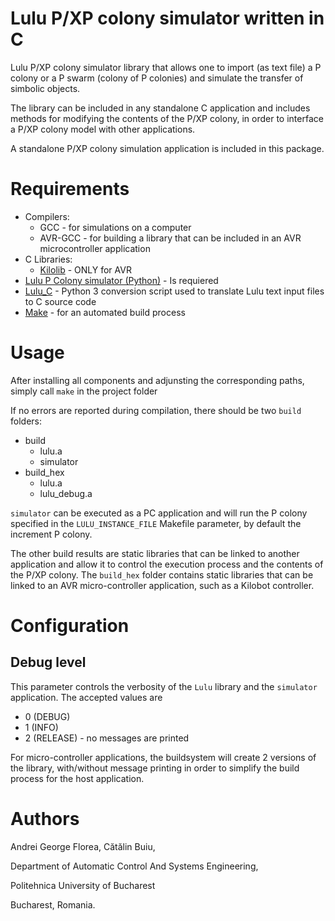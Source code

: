 # Lulu P/XP colony simulator written in C
Lulu P/XP colony simulator library that allows one to import (as text file) a P colony or a P swarm (colony of P colonies) and simulate the transfer of simbolic objects.

The library can be included in any standalone C application and includes methods for modifying the contents of the P/XP colony, in order to interface a P/XP colony model with other applications.

A standalone P/XP colony simulation application is included in this package.

# Requirements
* Compilers:
  * GCC - for simulations on a computer
  * AVR-GCC - for building a library that can be included in an AVR microcontroller application
* C Libraries:
  * [Kilolib](https://github.com/acornejo/kilolib) - ONLY for AVR
* [Lulu P Colony simulator (Python)](https://github.com/andrei91ro/lulu_pcol_sim) - Is requiered 
* [Lulu\_C](https://github.com/andrei91ro/lulu_c) - Python 3 conversion script used to translate Lulu text input files to C source code
* [Make](https://www.gnu.org/software/make/) - for an automated build process

# Usage
After installing all components and adjunsting the corresponding paths, simply call `make` in the project folder

If no errors are reported during compilation, there should be two `build` folders:

* build
  * lulu.a
  * simulator
* build\_hex
  * lulu.a
  * lulu\_debug.a

`simulator` can be executed as a PC application and will run the P colony specified in the `LULU_INSTANCE_FILE` Makefile parameter, by default the increment P colony.

The other build results are static libraries that can be linked to another application and allow it to control the execution process and the contents of the P/XP colony.
The `build_hex` folder contains static libraries that can be linked to an AVR micro-controller application, such as a Kilobot controller.

# Configuration

## Debug level

This parameter controls the verbosity of the `Lulu` library and the `simulator` application. The accepted values are

* 0 (DEBUG)
* 1 (INFO)
* 2 (RELEASE) - no messages are printed

For micro-controller applications, the buildsystem will create 2 versions of the library, with/without message printing in order to simplify the build process for the host application.


# Authors
Andrei George Florea, Cătălin Buiu,

Department of Automatic Control And Systems Engineering,

Politehnica University of Bucharest

Bucharest, Romania.
